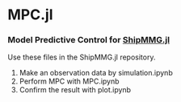 # MPC.jl
### Model Predictive Control for [ShipMMG.jl](https://github.com/ShipMMG/ShipMMG.jl)

Use these files in the ShipMMG.jl repository.

1. Make an observation data by simulation.ipynb
2. Perform MPC with MPC.ipynb
3. Confirm the result with plot.ipynb
